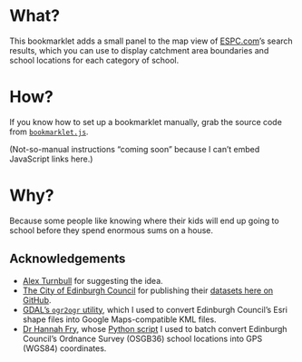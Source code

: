 # What?
This bookmarklet adds a small panel to the map view of [ESPC.com](http://www.espc.com)’s search results, which you can use to display catchment area boundaries and school locations for each category of school.

# How?
If you know how to set up a bookmarklet manually, grab the source code from [`bookmarklet.js`](https://raw.githubusercontent.com/maniacyak/espc-edinburgh-school-catchments/master/bookmarklet.js). 

(Not-so-manual instructions “coming soon” because I can’t embed JavaScript links here.)

# Why?
Because some people like knowing where their kids will end up going to school before they spend enormous sums on a house.

## Acknowledgements
- [Alex Turnbull](https://twitter.com/alexturnbull) for suggesting the idea.
- [The City of Edinburgh Council](https://www.edinburgh.gov.uk)  for publishing their [datasets here on GitHub](https://github.com/edinburghcouncil/datasets).
- [GDAL’s `ogr2ogr` utility](http://www.gdal.org/ogr2ogr.html), which I used to convert Edinburgh Council’s Esri shape files into Google Maps-compatible KML files.
- [Dr Hannah Fry](http://hannahfry.co.uk), whose [Python script](http://hannahfry.co.uk/2012/02/01/converting-british-national-grid-to-latitude-and-longitude-ii/) I used to batch convert Edinburgh Council’s Ordnance Survey (OSGB36) school locations into GPS (WGS84) coordinates.
